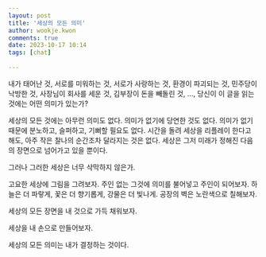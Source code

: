 ```yaml
---  
layout: post  
title: '세상의 모든 의미'  
author: wookje.kwon  
comments: true  
date: 2023-10-17 10:14  
tags: [chat]  
  
---  
```


내가 태어난 것, 서로를 미워하는 것, 서로가 사랑하는 것, 환경이 파괴되는 것, 민주당이 낙방한 것, 사장님이 회사를 세운 것, 김부장이 돈을 빼돌린 것, ..., 당신이 이 글을 읽는 것에는 어떤 의미가 있는가?

세상의 모든 것에는 아무런 의미도 없다. 의미가 없기에 당연한 것도 없다. 의미가 없기 때문에 분노하고, 슬퍼하고, 기뻐할 필요도 없다. 시간을 돌려 세상을 리플레이 한다고 해도, 아주 작은 찰나의 순간조차 달라지는 것은 없다. 세상은 그저 미래가 정해진 다음의 장면으로 넘어가고 있을 뿐이다.  

그러나 그러한 세상은 너무 삭막하지 않은가.  

고요한 세상에 그림을 그려보자. 주인 없는 그것에 의미를 불어넣고 주인이 되어보자. 하늘은 더 파랗게, 꽃은 더 향기롭게, 강물은 더 빛나게. 공장의 벽은 노란색으로 칠해보자.  

세상의 모든 장면을 내 것으로 가득 채워보자.  

세상을 내 손으로 만들어보자.  

세상의 모든 의미는 내가 결정하는 것이다.  
